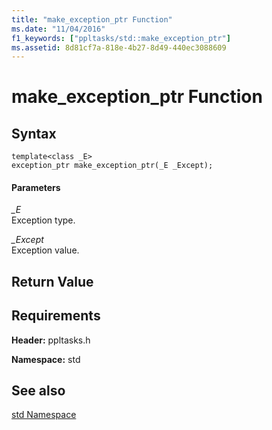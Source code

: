 ```yaml
---
title: "make_exception_ptr Function"
ms.date: "11/04/2016"
f1_keywords: ["ppltasks/std::make_exception_ptr"]
ms.assetid: 8d81cf7a-818e-4b27-8d49-440ec3088609
---
```

# make_exception_ptr Function

## Syntax

```
template<class _E>
exception_ptr make_exception_ptr(_E _Except);
```

#### Parameters

*_E*<br/>
Exception type.

*_Except*<br/>
Exception value.

## Return Value

## Requirements

**Header:** ppltasks.h

**Namespace:** std

## See also

[std Namespace](std-namespace.md)
